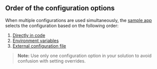 ## Order of the configuration options

When multiple configurations are used simultaneously, the [sample app](https://github.com/okta/okta-auth-js/tree/master/samples/generated/react-embedded-auth-with-sdk) selects the configuration based on the following order:

1. [Directly in code](#directly-in-code)
1. [Environment variables](#environment-variables)
1. [External configuration file](#external-configuration-file)

> **Note:** Use only one configuration option in your solution to avoid confusion with setting overrides.
